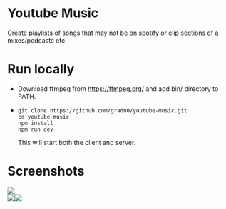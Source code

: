 # Youtube Music

Create playlists of songs that may not be on spotify or clip sections of a mixes/podcasts etc.

# Run locally

- Download ffmpeg from https://ffmpeg.org/ and add bin/ directory to PATH.
- ```
  git clone https://github.com/gradn0/youtube-music.git
  cd youtube-music
  npm install
  npm run dev
  ```
  This will start both the client and server.

# Screenshots

<img src="/screenshots/desktop.png">
<div style="display: flex;">
  <img src="/screenshots/mobile1.png" style="display: inline;">
  <img src="/screenshots/mobile2.png" style="display: inline;">
</div>

